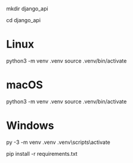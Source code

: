 mkdir django_api

cd django_api

# Linux
python3 -m venv .venv
source .venv/bin/activate

# macOS
python3 -m venv .venv
source .venv/bin/activate

# Windows
py -3 -m venv .venv
.venv\scripts\activate

pip install -r requirements.txt

